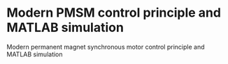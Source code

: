 # Modern PMSM control principle and MATLAB simulation
 Modern permanent magnet synchronous motor control principle and MATLAB simulation
